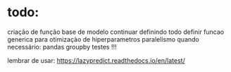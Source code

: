 # todo:
criação de função base de modelo
continuar definindo todo
definir funcao generica para otimizaçào de hiperparametros
paralelismo quando necessário: pandas groupby
testes !!!

lembrar de usar:
https://lazypredict.readthedocs.io/en/latest/